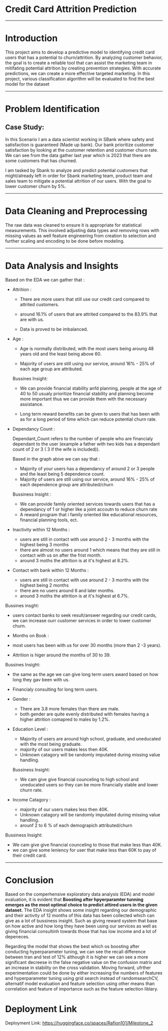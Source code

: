 # Credit Card Attrition Prediction

---


# Introduction

This project aims to develop a predictive model to identifying credit card users that has a potential to churn/attrition. By analyzing customer behavior, the goal is to create a reliable tool that can assist the marketing team in mitifating potential attrition by creating prevention strategies. With accurate predictions, we can create a more effective targeted marketing. In this project, various classification algorithm will be evaluated to find the best model for the dataset

---

# Problem Identification

## Case Study:

In this Scenario I am a data scientist working in SBank where safety and satisfaction is guaranteed (Made up bank). Our bank prioritize customer satisfaction by looking at the customer retention and customer churn rate. We can see from the data gather last year which is 2023 that there are some customers that has churned.

I am tasked by Sbank to analyze and predict potential customers that might/already left in order for Sbank marketing team, product team and sales team to mitigate a potential attrition of our users. With the goal to lower customer churn by 5%.

---

# Data Cleaning and Preprocessing

The raw data was cleaned to ensure it is appropriate for statistical measurements. This involved adjusting data types and removing rows with missing values as well feature engineering from creation to selection and further scaling and encoding to be done before modeling.

---

# Data Analysis and Insights

Based on the EDA we can gather that :

- Attrition :
  - There are more users that still use our credit card compared to attrited customers.

  - around 16.1% of users that are attrited compared to the 83.9% that are with us.
  
  - Data is proved to be imbalanced.

- Age :
  - Age is normally distributed, with the most users being aroung 48 years old and the least being above 60.

  - Majority of users are still using our service, around 16% - 25% of each age group are attributed.

  Bussines Insight: 
  - We can provide financial stability anfd planning, people at the age of 40 to 50 usualy prioritize financial stability and planning become more important  thus we can provide them with the necessary assistance.

  - Long term reward benefits can be given to users that has been with as for a long period of time which can reduce potential churn rate.

- Dependancy Count : 

  Dependant_Count refers to the number of people who are financialy dependant to the user (example a father with two kids has a dependant count of 2 or 3 ( 3 if the wife is included)).

  Based in the graph abive we can say that :

  - Majority of your users has a dependancy of around 2 or 3 people and the least being 5 dependence count.
  - Majority of users are still using our service, around 16% - 25% of each dependence group are attributed/churn

  Bussiness Insight :
  
  - We can provide family oriented services towards users that has a dependancy of 1 or higher like a joint accoutn to reduce churn rate
  - A reward program that i family oriented like educational resources, financial planning tools, ect.

- Inactivity within 12 Months : 

  - users are still in contact with use around 2 - 3 months with the highest being 3 months
  - there are almost no users around 1 which means that they are still in contact with us on after the frist month.
  - around 3 moths the attrition is at it's highest at 8.2%.

- Contact with bank within 12 Months : 

  - users are still in contact with use around 2 - 3 months with the highest being 2 months
  - there are no users around 6 and later months.
  - around 3 moths the attrition is at it's highest at 6.7%.

Bussines insght:
  - users contact banks to seek result/answer regarding our credit cards, we can increase ourr customer services in order to lower customer churn.

-  Months on Book :

  - most users has been with us for over 30 months (more than 2 -3 years).
  - Attrition is higer around the months of 30 to 39.

Bussines Insight:

  - the same as the age we can give long term users award based on how long they gav been with us.
  - Financialy consulting for long term users.

- Gender : 

  - There are 3.8 more females than there are male.
  - both gender are quite evenly distributed with females having a higher attrition comapred to males by 1.2%.

- Education Level : 

  - Majority of users are around high school, graduate, and uneducated with the most being graduate.
  - majority of our users makes less then 40K.
  - Unknown catagory will be randomly imputated during missing value handling.

  Bussiness Insight:
  
  - We cam give give financial counceling to high school and uneducated users so they can be more financially stable and lower churn rate.

- Income Catagory : 

  - majority of our users makes less then 40K.
  - Unknown catagory will be randomly imputated during missing value handling.
  - arounf 2 to 6 % of each demograpich attributed/churn

Bussiness Insight:

  - We cam give give financial counceling to those that make less than 40K.
  - we can give some leniency for user that make less than 60K to pay of their credit card.  

---
# Conclusion

Based on the comperhensive exploratory data analysis (EDA) and model evaluation, it is evident that **Boosting after hpyerparamter tunning emerges as the most optimal choice to predict attired users in the given dataset.** The EDA insight shows some insight regarding our demographic and their activity of 12 months of this data has been collected which can give as a lot of bussiness insight. Such as giving reward system that base on how active and how long they have been using our services as well as giving financial consultinh towards those that has low income and a lot of depeneces.

Regarding the model that shows the best which os boosting after conducting hyperparameter tuning, we can see the recall difference between tran and test of 12% although it is higher we can see a more significant decreese in the false negative value on the confusion matrix and an increase in stability on the cross validation. Moving forward, ufrther experimentation could be done by either increasing the numbers of features and hyperparameter tuning using grid search instead of randomsearchCV, alternatif model evaluation and feature selection using other means than correlation and feature of importance such as the feature selection liblary.

# Deployment Link

Deployment Link:
https://huggingface.co/spaces/Rafion101/Milestone_2